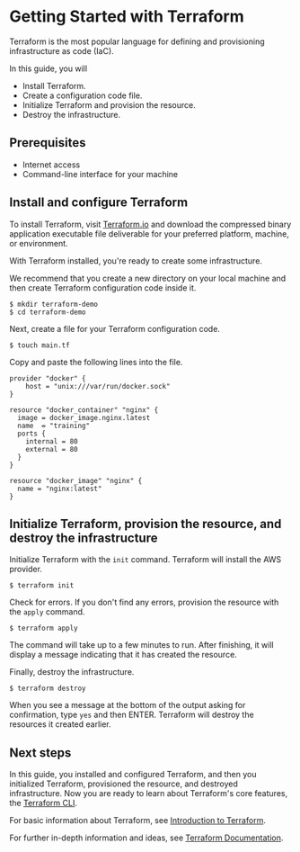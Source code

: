 # Getting Started with Terraform

Terraform is the most popular language for defining and provisioning infrastructure as code (IaC).

<!-- I would question making this kind of unsupported statement. -->

In this guide, you will
- Install Terraform.
- Create a configuration code file.
- Initialize Terraform and provision the resource.
- Destroy the infrastructure.


## Prerequisites

- Internet access
- Command-line interface for your machine

## Install and configure Terraform

To install Terraform, visit [Terraform.io](https://www.terraform.io/downloads.html) and download the compressed binary application executable file deliverable for your preferred platform, machine, or environment.

With Terraform installed, you're ready to create some infrastructure.

<!-- I'm not sure the above is necessary, but it's still a good transition. -->

We recommend that you create a new directory on your local machine and then create Terraform configuration code inside it.

```shell
$ mkdir terraform-demo
$ cd terraform-demo
```

Next, create a file for your Terraform configuration code.

```shell
$ touch main.tf
```

Copy and paste the following lines into the file.

```hcl
provider "docker" {
    host = "unix:///var/run/docker.sock"
}

resource "docker_container" "nginx" {
  image = docker_image.nginx.latest
  name  = "training"
  ports {
    internal = 80
    external = 80
  }
}

resource "docker_image" "nginx" {
  name = "nginx:latest"
}
```

## Initialize Terraform, provision the resource, and destroy the infrastructure

Initialize Terraform with the `init` command. Terraform will install the AWS provider. 

<!-- Would it be necessary to call out the AWS acronym? -->

```shell
$ terraform init
```

Check for errors. If you don't find any errors, provision the resource with the `apply` command.

```shell
$ terraform apply
```

The command will take up to a few minutes to run. After finishing, it will display a message indicating that it has created the resource.

Finally, destroy the infrastructure.

```shell
$ terraform destroy
```

When you see a message at the bottom of the output asking for confirmation, type `yes` and then ENTER. Terraform will destroy the resources it created earlier.

## Next steps

In this guide, you installed and configured Terraform, and then you initialized Terraform, provisioned the resource, and destroyed infrastructure. Now you are ready to learn about Terraform's core features, the [Terraform CLI](https://www.terraform.io/docs/cli-index.html).

For basic information about Terraform, see [Introduction to Terraform](https://www.terraform.io/intro/index.html).

For further in-depth information and ideas, see [Terraform Documentation](https://www.terraform.io/docs/index.html).

